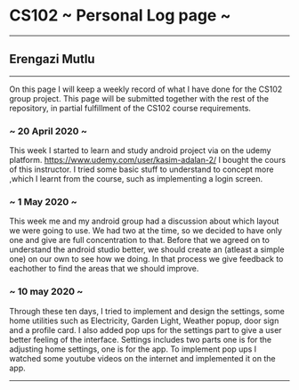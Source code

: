# CS102 ~ Personal Log page ~
****
## Erengazi Mutlu
****

On this page I will keep a weekly record of what I have done for the CS102 group project. This page will be submitted together with the rest of the repository, in partial fulfillment of the CS102 course requirements.

### ~ 20 April 2020 ~
This week I started to learn and study android project via on the udemy platform. https://www.udemy.com/user/kasim-adalan-2/ I bought the cours of this instructor. I tried some basic stuff to understand to concept more ,which I learnt from the course, such as implementing a login screen.

### ~ 1 May 2020 ~
This week me and my android group had a discussion about which layout we were going to use. We had two at the time, so we decided to have only one and give are full concentration to that. Before that we agreed on to understand the android studio better, we should create an (atleast a simple one) on our own to see how we doing. In that process we give feedback to eachother to find the areas that we should improve.    
### ~ 10 may 2020 ~
Through these ten days, I tried to implement and design the settings, some home utilities such as Electricity, Garden Light, Weather popup, door sign and a profile card. I also added pop ups for the settings part to give a user better feeling of the interface. Settings includes two parts one is for the adjusting home settings, one is for the app. To implement pop ups I watched some youtube videos on the internet and implemented it on the app.
****